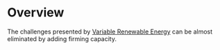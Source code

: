 # Overview
The challenges presented by [Variable Renewable Energy](Variable%20Renewable%20Energy.md) can be almost eliminated by adding firming capacity.  